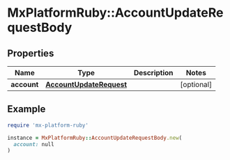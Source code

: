 # MxPlatformRuby::AccountUpdateRequestBody

## Properties

| Name | Type | Description | Notes |
| ---- | ---- | ----------- | ----- |
| **account** | [**AccountUpdateRequest**](AccountUpdateRequest.md) |  | [optional] |

## Example

```ruby
require 'mx-platform-ruby'

instance = MxPlatformRuby::AccountUpdateRequestBody.new(
  account: null
)
```

